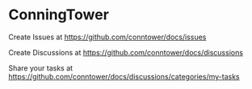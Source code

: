 # ConningTower

Create Issues at https://github.com/conntower/docs/issues

Create Discussions at https://github.com/conntower/docs/discussions

Share your tasks at https://github.com/conntower/docs/discussions/categories/my-tasks
